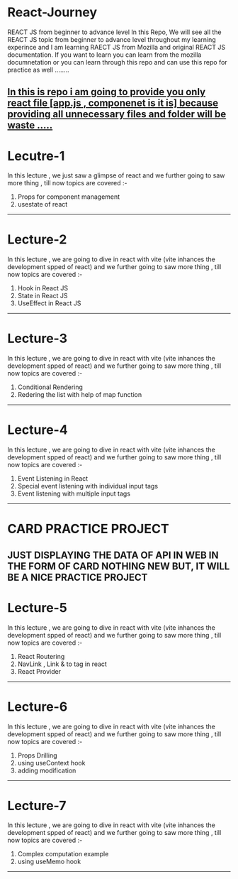 # React-Journey
REACT JS from beginner to advance level
In this Repo, We will see all the REACT JS topic from beginner to advance level throughout my learning experince and I am learning RAECT JS from Mozilla and original REACT JS documentation.
If you want to learn you can learn from the mozilla documnetation or you can learn through this repo and can use this repo for practice as well ........

<u>In this is repo i am going to provide you only react file [app.js , componenet is it is] because providing all unnecessary files and folder will be waste .....</u>
---------------------------------------------------------------------------------------------------------------------------------------------------------------------------------------------------------------------
# Lecutre-1
In this lecture , we just saw a glimpse of react and we further going to saw more thing , till now topics are covered :-
1. Props for component management
2. usestate of react
---------------------------------------------------------------------------------------------------------------------------------------------------------------------------------------------------------------------
# Lecture-2 
In this lecture , we are going to dive in react with vite (vite inhances the development spped of react) and we further going to saw more thing , till now topics are covered :-
1. Hook in React JS
2. State in React JS
3. UseEffect in React JS
---------------------------------------------------------------------------------------------------------------------------------------------------------------------------------------------------------------------
# Lecture-3
In this lecture , we are going to dive in react with vite (vite inhances the development spped of react) and we further going to saw more thing , till now topics are covered :-
1. Conditional Rendering
2. Redering the list with help of map function
---------------------------------------------------------------------------------------------------------------------------------------------------------------------------------------------------------------------
# Lecture-4
In this lecture , we are going to dive in react with vite (vite inhances the development spped of react) and we further going to saw more thing , till now topics are covered :-
1. Event Listening in React
2. Special event listening with individual input tags
3. Event listening with multiple input tags
---------------------------------------------------------------------------------------------------------------------------------------------------------------------------------------------------------------------
# CARD PRACTICE PROJECT
JUST DISPLAYING THE DATA OF API IN WEB IN THE FORM OF CARD NOTHING NEW BUT, IT WILL BE A NICE PRACTICE PROJECT
---------------------------------------------------------------------------------------------------------------------------------------------------------------------------------------------------------------------
# Lecture-5
In this lecture , we are going to dive in react with vite (vite inhances the development spped of react) and we further going to saw more thing , till now topics are covered :-
1. React Routering
2. NavLink , Link & to tag in react
3. React Provider
---------------------------------------------------------------------------------------------------------------------------------------------------------------------------------------------------------------------
# Lecture-6
In this lecture , we are going to dive in react with vite (vite inhances the development spped of react) and we further going to saw more thing , till now topics are covered :-
1. Props Drilling
2. using useContext hook
3. adding modification
---------------------------------------------------------------------------------------------------------------------------------------------------------------------------------------------------------------------
# Lecture-7
In this lecture , we are going to dive in react with vite (vite inhances the development spped of react) and we further going to saw more thing , till now topics are covered :-
1. Complex computation example
2. using useMemo hook
---------------------------------------------------------------------------------------------------------------------------------------------------------------------------------------------------------------------
